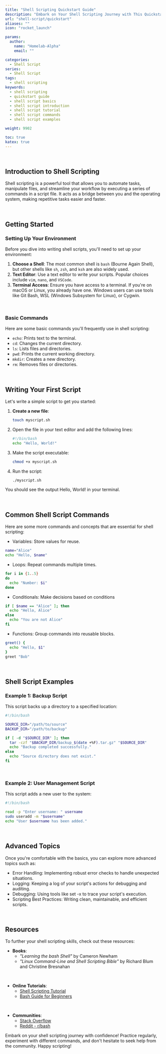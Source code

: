 ```yaml
---
title: "Shell Scripting Quickstart Guide"
description: "Embark on Your Shell Scripting Journey with This Quickstart Guide"
url: "shell-script/quickstart"
aliases: ""
icon: "rocket_launch"

params:
  author:
    name: "Homelab-Alpha"
    email: ""

categories:
  - Shell Script
series:
  - Shell Script
tags:
  - shell scripting
keywords:
  - shell scripting
  - quickstart guide
  - shell script basics
  - shell script introduction
  - shell script tutorial
  - shell script commands
  - shell script examples

weight: 9902

toc: true
katex: true
---
```


<br />

## Introduction to Shell Scripting

Shell scripting is a powerful tool that allows you to automate tasks, manipulate
files, and streamline your workflow by executing a series of commands in a
script file. It acts as a bridge between you and the operating system, making
repetitive tasks easier and faster.

<br />

## Getting Started

### Setting Up Your Environment

Before you dive into writing shell scripts, you'll need to set up your
environment:

1. **Choose a Shell**: The most common shell is `bash` (Bourne Again Shell), but
   other shells like `sh`, `zsh`, and `ksh` are also widely used.
2. **Text Editor**: Use a text editor to write your scripts. Popular choices
   include `vim`, `nano`, and `VSCode`.
3. **Terminal Access**: Ensure you have access to a terminal. If you're on macOS
   or Linux, you already have one. Windows users can use tools like Git Bash,
   WSL (Windows Subsystem for Linux), or Cygwin.

<br />

### Basic Commands

Here are some basic commands you'll frequently use in shell scripting:

- `echo`: Prints text to the terminal.
- `cd`: Changes the current directory.
- `ls`: Lists files and directories.
- `pwd`: Prints the current working directory.
- `mkdir`: Creates a new directory.
- `rm`: Removes files or directories.

<br />

## Writing Your First Script

Let's write a simple script to get you started:

1. **Create a new file**:

   ```sh
   touch myscript.sh
   ```

2. Open the file in your text editor and add the following lines:

   ```sh
   #!/bin/bash
   echo "Hello, World!"
   ```

3. Make the script executable:

   ```sh
   chmod +x myscript.sh
   ```

4. Run the script:

   ```bash
   ./myscript.sh
   ```

You should see the output Hello, World! in your terminal.

<br />

## Common Shell Script Commands

Here are some more commands and concepts that are essential for shell scripting:

- Variables: Store values for reuse.

```sh
name="Alice"
echo "Hello, $name"
```

- Loops: Repeat commands multiple times.

```sh
for i in {1..5}
do
  echo "Number: $i"
done
```

- Conditionals: Make decisions based on conditions

```sh
if [ $name == "Alice" ]; then
  echo "Hello, Alice"
else
  echo "You are not Alice"
fi
```

- Functions: Group commands into reusable blocks.

```sh
greet() {
  echo "Hello, $1"
}
greet "Bob"
```

<br />

## Shell Script Examples

### Example 1: Backup Script

This script backs up a directory to a specified location:

```sh
#!/bin/bash

SOURCE_DIR="/path/to/source"
BACKUP_DIR="/path/to/backup"

if [ -d "$SOURCE_DIR" ]; then
  tar -czf "$BACKUP_DIR/backup_$(date +%F).tar.gz" "$SOURCE_DIR"
  echo "Backup completed successfully."
else
  echo "Source directory does not exist."
fi
```

<br />

### Example 2: User Management Script

This script adds a new user to the system:

```sh
#!/bin/bash

read -p "Enter username: " username
sudo useradd -m "$username"
echo "User $username has been added."
```

<br />

## Advanced Topics

Once you're comfortable with the basics, you can explore more advanced topics
such as:

- Error Handling: Implementing robust error checks to handle unexpected
  situations.
- Logging: Keeping a log of your script's actions for debugging and auditing.
- Debugging: Using tools like set -x to trace your script's execution.
- Scripting Best Practices: Writing clean, maintainable, and efficient scripts.

<br />

## Resources

To further your shell scripting skills, check out these resources:

- **Books**:
  - _"Learning the bash Shell"_ by Cameron Newham
  - _"Linux Command-Line and Shell Scripting Bible"_ by Richard Blum and
    Christine Bresnahan

<br />

- **Online Tutorials**:
  - [Shell Scripting Tutorial]
  - [Bash Guide for Beginners]

<br />

- **Communities**:
  - [Stack Overflow]
  - [Reddit - r/bash]

Embark on your shell scripting journey with confidence! Practice regularly,
experiment with different commands, and don't hesitate to seek help from the
community. Happy scripting!

[Shell Scripting Tutorial]: https://www.shellscript.sh
[Bash Guide for Beginners]: https://tldp.org/LDP/Bash-Beginners-Guide/html
[Stack Overflow]: https://stackoverflow.com/questions/tagged/bash
[Reddit - r/bash]: https://www.reddit.com/r/bash
